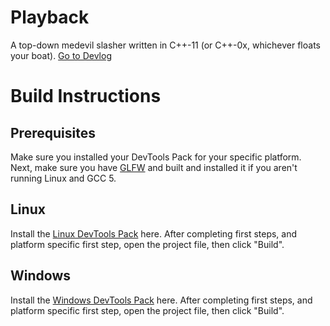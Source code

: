 # Playback
A top-down medevil slasher written in C++-11 (or C++-0x, whichever floats your boat).
[Go to Devlog](https://playbackdevs.github.io/playback-game/devlog) 

# Build Instructions

## Prerequisites
Make sure you installed your DevTools Pack for your specific platform.
Next, make sure you have [GLFW](http://glfw.org/) and built and installed it if you aren't running Linux and GCC 5.
 
## Linux

Install the [Linux DevTools Pack](https://drive.google.com/open?id=0B28NeVjWwwgSLVV6Yi1VOUZNalE) here.
After completing first steps, and platform specific first step, open the project file, then click "Build". 

## Windows

Install the [Windows DevTools Pack](https://drive.google.com/open?id=0B28NeVjWwwgSR09EdU9ubG5hM0k) here. 
After completing first steps, and platform specific first step, open the project file, then click "Build".

